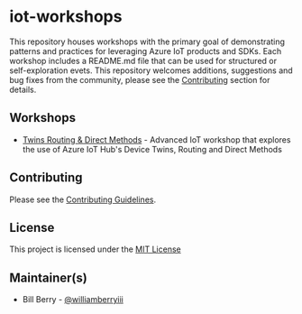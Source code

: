 # iot-workshops
This repository houses workshops with the primary goal of demonstrating patterns and 
practices for leveraging Azure IoT products and SDKs.  Each workshop includes a 
README.md file that can be used for structured or self-exploration evets.  This 
repository welcomes additions, suggestions and bug fixes from the community, please 
see the [Contributing](#contributing) section for details.  

## Workshops
* [Twins Routing & Direct Methods](/TwinsRoutingMethods/README.md) - Advanced IoT workshop 
that explores the use of Azure IoT Hub's Device Twins, Routing and Direct Methods 

## Contributing
Please see the [Contributing Guidelines](CONTRIBUTING.md). 

## License
This project is licensed under the [MIT License](LICENSE.txt)

## Maintainer(s)
- Bill Berry - [@williamberryiii](https://github.com/williamberryiii)

